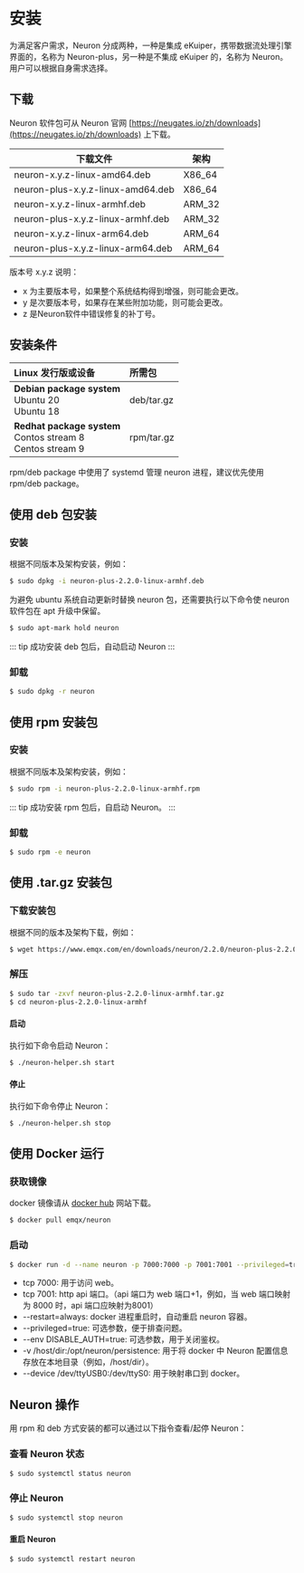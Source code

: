 # 安装

为满足客户需求，Neuron 分成两种，一种是集成 eKuiper，携带数据流处理引擎界面的，名称为 Neuron-plus，另一种是不集成 eKuiper 的，名称为 Neuron。用户可以根据自身需求选择。

## 下载

Neuron 软件包可从 Neuron 官网 [https://neugates.io/zh/downloads](https://neugates.io/zh/downloads) 上下载。

| 下载文件                           | 架构    |
| --------------------------------- | ------ |
| neuron-x.y.z-linux-amd64.deb      | X86_64 |
| neuron-plus-x.y.z-linux-amd64.deb | X86_64 |
| neuron-x.y.z-linux-armhf.deb      | ARM_32 |
| neuron-plus-x.y.z-linux-armhf.deb | ARM_32 |
| neuron-x.y.z-linux-arm64.deb      | ARM_64 |
| neuron-plus-x.y.z-linux-arm64.deb | ARM_64 |

版本号 x.y.z 说明：

* x 为主要版本号，如果整个系统结构得到增强，则可能会更改。
* y 是次要版本号，如果存在某些附加功能，则可能会更改。
* z 是Neuron软件中错误修复的补丁号。

## 安装条件

| Linux 发行版或设备                                                   | 所需包          |
| :----------------------------------------------------------------- | :--------- |
| **Debian package system**</br>Ubuntu 20 </br>Ubuntu 18             | deb/tar.gz |
| **Redhat package system**</br>Contos stream 8</br>Centos stream 9  | rpm/tar.gz |

rpm/deb package 中使用了 systemd 管理 neuron 进程，建议优先使用 rpm/deb package。

## 使用 deb 包安装

### 安装

根据不同版本及架构安装，例如：

```bash
$ sudo dpkg -i neuron-plus-2.2.0-linux-armhf.deb
```

为避免 ubuntu 系统自动更新时替换 neuron 包，还需要执行以下命令使 neuron 软件包在 apt 升级中保留。

```bash
$ sudo apt-mark hold neuron
```

::: tip
成功安装 deb 包后，自动启动 Neuron
:::

### 卸载

```bash
$ sudo dpkg -r neuron
```

## 使用 rpm 安装包

### 安装

根据不同版本及架构安装，例如：

```bash
$ sudo rpm -i neuron-plus-2.2.0-linux-armhf.rpm
```

::: tip
成功安装 rpm 包后，自启动 Neuron。
:::

### 卸载

```bash
$ sudo rpm -e neuron
```

## 使用 .tar.gz 安装包

### 下载安装包

根据不同的版本及架构下载，例如：

```bash
$ wget https://www.emqx.com/en/downloads/neuron/2.2.0/neuron-plus-2.2.0-linux-armhf.tar.gz
```

### 解压

```bash
$ sudo tar -zxvf neuron-plus-2.2.0-linux-armhf.tar.gz
$ cd neuron-plus-2.2.0-linux-armhf
```

#### 启动

执行如下命令启动 Neuron：

```bash
$ ./neuron-helper.sh start
```

#### 停止

执行如下命令停止 Neuron：
```bash
$ ./neuron-helper.sh stop
```

## 使用 Docker 运行

### 获取镜像

docker 镜像请从 [docker hub](https://hub.docker.com) 网站下载。

```bash
$ docker pull emqx/neuron
```

### 启动

```bash
$ docker run -d --name neuron -p 7000:7000 -p 7001:7001 --privileged=true --restart=always emqx/neuron
```

* tcp 7000: 用于访问 web。
* tcp 7001: http api 端口。（api 端口为 web 端口+1，例如，当 web 端口映射为 8000 时，api 端口应映射为8001）
* --restart=always: docker 进程重启时，自动重启 neuron 容器。
* --privileged=true: 可选参数，便于排查问题。
* --env DISABLE_AUTH=true: 可选参数，用于关闭鉴权。
* -v /host/dir:/opt/neuron/persistence: 用于将 docker 中 Neuron 配置信息存放在本地目录（例如，/host/dir）。
* --device /dev/ttyUSB0:/dev/ttyS0: 用于映射串口到 docker。

## Neuron 操作

用 rpm 和 deb 方式安装的都可以通过以下指令查看/起停 Neuron：

### 查看 Neuron 状态

```bash
$ sudo systemctl status neuron
```

### 停止 Neuron

```bash
$ sudo systemctl stop neuron
```

#### 重启 Neuron

```bash
$ sudo systemctl restart neuron
```
